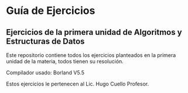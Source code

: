 # Guía de Ejercicios

## Ejercicios de la primera unidad de Algoritmos y Estructuras de Datos

Este repositorio contiene todos los ejercicios planteados en la primera unidad de la materia, todos tienen su resolución.

Compilador usado: Borland V5.5

Estos ejercicios le pertenecen al Lic. Hugo Cuello Profesor.
